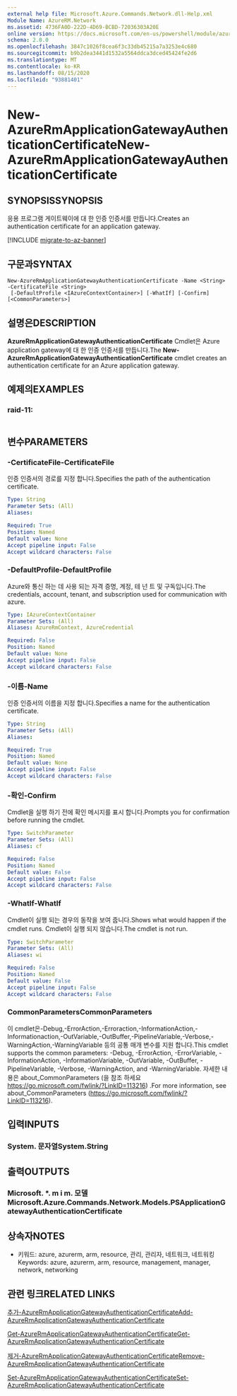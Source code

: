 ```yaml
---
external help file: Microsoft.Azure.Commands.Network.dll-Help.xml
Module Name: AzureRM.Network
ms.assetid: 4736FA0D-222D-4D69-BCBD-72036303A20E
online version: https://docs.microsoft.com/en-us/powershell/module/azurerm.network/new-azurermapplicationgatewayauthenticationcertificate
schema: 2.0.0
ms.openlocfilehash: 3847c1026f8cea6f3c33db45215a7a3253e4c680
ms.sourcegitcommit: b9b2dea3441d1532a5564ddca3dced45424fe2d6
ms.translationtype: MT
ms.contentlocale: ko-KR
ms.lasthandoff: 08/15/2020
ms.locfileid: "93881401"
---
```

# <span data-ttu-id="08bc4-101">New-AzureRmApplicationGatewayAuthenticationCertificate</span><span class="sxs-lookup"><span data-stu-id="08bc4-101">New-AzureRmApplicationGatewayAuthenticationCertificate</span></span>

## <span data-ttu-id="08bc4-102">SYNOPSIS</span><span class="sxs-lookup"><span data-stu-id="08bc4-102">SYNOPSIS</span></span>
<span data-ttu-id="08bc4-103">응용 프로그램 게이트웨이에 대 한 인증 인증서를 만듭니다.</span><span class="sxs-lookup"><span data-stu-id="08bc4-103">Creates an authentication certificate for an application gateway.</span></span>

[!INCLUDE [migrate-to-az-banner](../../includes/migrate-to-az-banner.md)]

## <span data-ttu-id="08bc4-104">구문과</span><span class="sxs-lookup"><span data-stu-id="08bc4-104">SYNTAX</span></span>

```
New-AzureRmApplicationGatewayAuthenticationCertificate -Name <String> -CertificateFile <String>
 [-DefaultProfile <IAzureContextContainer>] [-WhatIf] [-Confirm] [<CommonParameters>]
```

## <span data-ttu-id="08bc4-105">설명은</span><span class="sxs-lookup"><span data-stu-id="08bc4-105">DESCRIPTION</span></span>
<span data-ttu-id="08bc4-106">**AzureRmApplicationGatewayAuthenticationCertificate** Cmdlet은 Azure application gateway에 대 한 인증 인증서를 만듭니다.</span><span class="sxs-lookup"><span data-stu-id="08bc4-106">The **New-AzureRmApplicationGatewayAuthenticationCertificate** cmdlet creates an authentication certificate for an Azure application gateway.</span></span>

## <span data-ttu-id="08bc4-107">예제의</span><span class="sxs-lookup"><span data-stu-id="08bc4-107">EXAMPLES</span></span>

### <span data-ttu-id="08bc4-108">raid-1</span><span class="sxs-lookup"><span data-stu-id="08bc4-108">1:</span></span>
```

```

## <span data-ttu-id="08bc4-109">변수</span><span class="sxs-lookup"><span data-stu-id="08bc4-109">PARAMETERS</span></span>

### <span data-ttu-id="08bc4-110">-CertificateFile</span><span class="sxs-lookup"><span data-stu-id="08bc4-110">-CertificateFile</span></span>
<span data-ttu-id="08bc4-111">인증 인증서의 경로를 지정 합니다.</span><span class="sxs-lookup"><span data-stu-id="08bc4-111">Specifies the path of the authentication certificate.</span></span>

```yaml
Type: String
Parameter Sets: (All)
Aliases: 

Required: True
Position: Named
Default value: None
Accept pipeline input: False
Accept wildcard characters: False
```

### <span data-ttu-id="08bc4-112">-DefaultProfile</span><span class="sxs-lookup"><span data-stu-id="08bc4-112">-DefaultProfile</span></span>
<span data-ttu-id="08bc4-113">Azure와 통신 하는 데 사용 되는 자격 증명, 계정, 테 넌 트 및 구독입니다.</span><span class="sxs-lookup"><span data-stu-id="08bc4-113">The credentials, account, tenant, and subscription used for communication with azure.</span></span>

```yaml
Type: IAzureContextContainer
Parameter Sets: (All)
Aliases: AzureRmContext, AzureCredential

Required: False
Position: Named
Default value: None
Accept pipeline input: False
Accept wildcard characters: False
```

### <span data-ttu-id="08bc4-114">-이름</span><span class="sxs-lookup"><span data-stu-id="08bc4-114">-Name</span></span>
<span data-ttu-id="08bc4-115">인증 인증서의 이름을 지정 합니다.</span><span class="sxs-lookup"><span data-stu-id="08bc4-115">Specifies a name for the authentication certificate.</span></span>

```yaml
Type: String
Parameter Sets: (All)
Aliases: 

Required: True
Position: Named
Default value: None
Accept pipeline input: False
Accept wildcard characters: False
```

### <span data-ttu-id="08bc4-116">-확인</span><span class="sxs-lookup"><span data-stu-id="08bc4-116">-Confirm</span></span>
<span data-ttu-id="08bc4-117">Cmdlet을 실행 하기 전에 확인 메시지를 표시 합니다.</span><span class="sxs-lookup"><span data-stu-id="08bc4-117">Prompts you for confirmation before running the cmdlet.</span></span>

```yaml
Type: SwitchParameter
Parameter Sets: (All)
Aliases: cf

Required: False
Position: Named
Default value: False
Accept pipeline input: False
Accept wildcard characters: False
```

### <span data-ttu-id="08bc4-118">-WhatIf</span><span class="sxs-lookup"><span data-stu-id="08bc4-118">-WhatIf</span></span>
<span data-ttu-id="08bc4-119">Cmdlet이 실행 되는 경우의 동작을 보여 줍니다.</span><span class="sxs-lookup"><span data-stu-id="08bc4-119">Shows what would happen if the cmdlet runs.</span></span>
<span data-ttu-id="08bc4-120">Cmdlet이 실행 되지 않습니다.</span><span class="sxs-lookup"><span data-stu-id="08bc4-120">The cmdlet is not run.</span></span>

```yaml
Type: SwitchParameter
Parameter Sets: (All)
Aliases: wi

Required: False
Position: Named
Default value: False
Accept pipeline input: False
Accept wildcard characters: False
```

### <span data-ttu-id="08bc4-121">CommonParameters</span><span class="sxs-lookup"><span data-stu-id="08bc4-121">CommonParameters</span></span>
<span data-ttu-id="08bc4-122">이 cmdlet은-Debug,-ErrorAction,-Erroraction,-InformationAction,-Informationaction,-OutVariable,-OutBuffer,-PipelineVariable,-Verbose,-WarningAction,-WarningVariable 등의 공통 매개 변수를 지원 합니다.</span><span class="sxs-lookup"><span data-stu-id="08bc4-122">This cmdlet supports the common parameters: -Debug, -ErrorAction, -ErrorVariable, -InformationAction, -InformationVariable, -OutVariable, -OutBuffer, -PipelineVariable, -Verbose, -WarningAction, and -WarningVariable.</span></span> <span data-ttu-id="08bc4-123">자세한 내용은 about_CommonParameters (을 참조 하세요 https://go.microsoft.com/fwlink/?LinkID=113216) .</span><span class="sxs-lookup"><span data-stu-id="08bc4-123">For more information, see about_CommonParameters (https://go.microsoft.com/fwlink/?LinkID=113216).</span></span>

## <span data-ttu-id="08bc4-124">입력</span><span class="sxs-lookup"><span data-stu-id="08bc4-124">INPUTS</span></span>

### <span data-ttu-id="08bc4-125">System. 문자열</span><span class="sxs-lookup"><span data-stu-id="08bc4-125">System.String</span></span>

## <span data-ttu-id="08bc4-126">출력</span><span class="sxs-lookup"><span data-stu-id="08bc4-126">OUTPUTS</span></span>

### <span data-ttu-id="08bc4-127">Microsoft. \*. m i m. 모델</span><span class="sxs-lookup"><span data-stu-id="08bc4-127">Microsoft.Azure.Commands.Network.Models.PSApplicationGatewayAuthenticationCertificate</span></span>

## <span data-ttu-id="08bc4-128">상속자</span><span class="sxs-lookup"><span data-stu-id="08bc4-128">NOTES</span></span>
* <span data-ttu-id="08bc4-129">키워드: azure, azurerm, arm, resource, 관리, 관리자, 네트워크, 네트워킹</span><span class="sxs-lookup"><span data-stu-id="08bc4-129">Keywords: azure, azurerm, arm, resource, management, manager, network, networking</span></span>

## <span data-ttu-id="08bc4-130">관련 링크</span><span class="sxs-lookup"><span data-stu-id="08bc4-130">RELATED LINKS</span></span>

[<span data-ttu-id="08bc4-131">추가-AzureRmApplicationGatewayAuthenticationCertificate</span><span class="sxs-lookup"><span data-stu-id="08bc4-131">Add-AzureRmApplicationGatewayAuthenticationCertificate</span></span>](./Add-AzureRmApplicationGatewayAuthenticationCertificate.md)

[<span data-ttu-id="08bc4-132">Get-AzureRmApplicationGatewayAuthenticationCertificate</span><span class="sxs-lookup"><span data-stu-id="08bc4-132">Get-AzureRmApplicationGatewayAuthenticationCertificate</span></span>](./Get-AzureRmApplicationGatewayAuthenticationCertificate.md)

[<span data-ttu-id="08bc4-133">제거-AzureRmApplicationGatewayAuthenticationCertificate</span><span class="sxs-lookup"><span data-stu-id="08bc4-133">Remove-AzureRmApplicationGatewayAuthenticationCertificate</span></span>](./Remove-AzureRmApplicationGatewayAuthenticationCertificate.md)

[<span data-ttu-id="08bc4-134">Set-AzureRmApplicationGatewayAuthenticationCertificate</span><span class="sxs-lookup"><span data-stu-id="08bc4-134">Set-AzureRmApplicationGatewayAuthenticationCertificate</span></span>](./Set-AzureRmApplicationGatewayAuthenticationCertificate.md)


